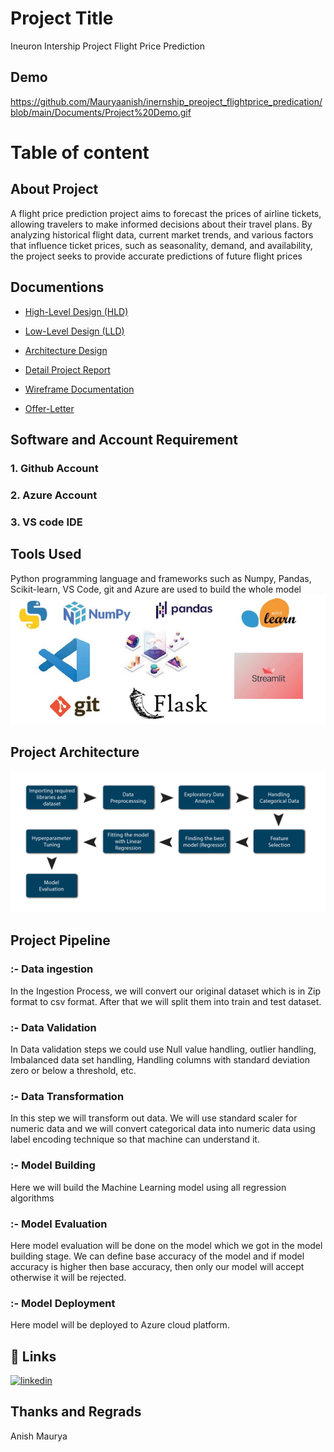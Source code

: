 
# Project Title

Ineuron Intership Project Flight Price Prediction


## Demo

https://github.com/Mauryaanish/inernship_preoject_flightprice_predication/blob/main/Documents/Project%20Demo.gif

# Table of content

## About Project
A flight price prediction project aims to forecast the prices of airline tickets, allowing travelers to make informed decisions about their travel plans. By analyzing historical flight data, current market trends, and various factors that influence ticket prices, such as seasonality, demand, and availability, the project seeks to provide accurate predictions of future flight prices

## Documentions
- [High-Level Design (HLD)](https://github.com/Mauryaanish/inernship_preoject_flightprice_predication/blob/main/Documents/HLD%20Flight%20Price%20Prediction.pdf)

- [Low-Level Design (LLD)](https://github.com/Mauryaanish/inernship_preoject_flightprice_predication/blob/main/Documents/LLD%20Flight%20Price%20Prediction.pdf)

- [Architecture Design](https://github.com/Mauryaanish/inernship_preoject_flightprice_predication/blob/main/Documents/Architecture%20Design%20Flightt%20Price%20Prediction%20(1).pdf)

- [Detail Project Report](https://github.com/Mauryaanish/inernship_preoject_flightprice_predication/blob/main/Documents/Detail%20Project%20Report%20(1).pdf)

- [Wireframe Documentation](https://github.com/Mauryaanish/inernship_preoject_flightprice_predication/blob/main/Documents/Wireframe%20Documentation%20Flight%20Price%20Prediction%20(1).pdf)


- [Offer-Letter](https://github.com/Mauryaanish/inernship_preoject_flightprice_predication/blob/main/Documents/offer%20latter.pdf)

## Software and Account Requirement
 ### 1. Github Account
### 2. Azure Account
### 3. VS code IDE

## Tools Used

Python programming language and frameworks such as Numpy, Pandas, Scikit-learn, VS Code, git and Azure are used to build the whole model
![App Screenshot](https://github.com/Mauryaanish/inernship_preoject_flightprice_predication/blob/main/Images/Annotation%202023-06-10%20222504.jpg)

## Project Architecture

![App Screenshot](https://github.com/Mauryaanish/inernship_preoject_flightprice_predication/blob/main/Images/Architecture%202.png)



## Project Pipeline

### :- Data ingestion
In the Ingestion Process, we will convert our original dataset which is in Zip format to csv format. After that we will split them into train and test dataset.

### :- Data Validation 
In Data validation steps we could use Null value handling, outlier handling, Imbalanced data set handling, Handling columns with standard deviation zero or below a threshold, etc.

### :- Data Transformation
In this step we will transform out data. We will use standard scaler for numeric data and we will convert categorical data into numeric data using label encoding technique so that machine can understand it.

### :- Model Building 
Here we will build the Machine Learning model using all regression algorithms

### :- Model Evaluation
Here model evaluation will be done on the model which we got in the model building stage. We can define base accuracy of the model and if model accuracy is higher then base accuracy, then only our model will accept otherwise it will be rejected.

### :- Model Deployment 
Here model will be deployed to Azure cloud platform.
## 🔗 Links
[![linkedin](https://img.shields.io/badge/linkedin-0A66C2?style=for-the-badge&logo=linkedin&logoColor=white)](https://www.linkedin.com/in/maurya-anish-1457bb13b)


## Thanks and Regrads
Anish Maurya

